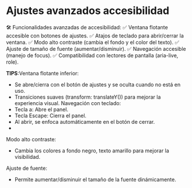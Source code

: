 # Ajustes avanzados accesibilidad

🛠️ Funcionalidades avanzadas de accesibilidad:
✅ Ventana flotante accesible con botones de ajustes.
✅ Atajos de teclado para abrir/cerrar la ventana.
✅ Modo alto contraste (cambia el fondo y el color del texto).
✅ Ajuste de tamaño de fuente (aumentar/disminuir).
✅ Navegación accesible (manejo de focus).
✅ Compatibilidad con lectores de pantalla (aria-live, role).

**TIPS**:Ventana flotante inferior:
* Se abre/cierra con el botón de ajustes y se oculta cuando no está en uso.
* Transiciones suaves (transform: translateY()) para mejorar la experiencia visual.
Navegación con teclado:
* Tecla a: Abre el panel.
* Tecla Escape: Cierra el panel.
* Al abrir, se enfoca automáticamente en el botón de cerrar.
* 
Modo alto contraste:
* Cambia los colores a fondo negro, texto amarillo para mejorar la visibilidad.

Ajuste de fuente:
* Permite aumentar/disminuir el tamaño de la fuente dinámicamente.